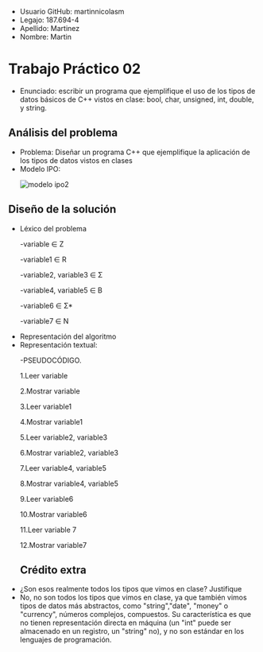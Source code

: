 <ul>
  <li>Usuario GitHub: martinnicolasm</li>
  <li>Legajo: 187.694-4</li>
  <li>Apellido: Martinez</li>
  <li>Nombre: Martin</li>
  </ul>
  
  <h1>Trabajo Práctico 02</h1>
<ul>
  <li>Enunciado:  escribir un programa que ejemplifique el uso de los tipos de datos básicos de C++ vistos en clase: bool,
char, unsigned, int, double, y string.</li>
  </ul>
  
  <h2>Análisis del problema</h2>
<ul>
   
  <li>Problema: Diseñar un programa C++ que ejemplifique la aplicación de los tipos de datos
vistos en clases</li>
  
  <li>Modelo IPO:</li>
  
  ![modelo ipo2](https://user-images.githubusercontent.com/37809641/38891229-0dddfb9c-425a-11e8-8fbc-c5938edbf28a.png)
  
</ul>

<h2>Diseño de la solución</h2>
<ul>
  <li>Léxico del problema</li>
  
  -variable ∈ Z
  
  -variable1 ∈ R
  
  -variable2, variable3 ∈ Σ 
  
  -variable4, variable5 ∈ B
  
  -variable6 ∈ Σ*
  
  -variable7 ∈ N
  
   <li>Representación del algoritmo</li>
  <li>Representación textual:</li>
  
  -PSEUDOCÓDIGO.
  
  1.Leer variable
  
  2.Mostrar variable
  
  3.Leer variable1
  
  4.Mostrar variable1
  
  5.Leer variable2, variable3
  
  6.Mostrar variable2, variable3
  
  7.Leer variable4, variable5
  
  8.Mostrar variable4, variable5
  
  9.Leer variable6
  
  10.Mostrar variable6
  
  11.Leer variable 7
  
  12.Mostrar variable7
  
  <h2>Crédito extra</h2>
  <li>¿Son esos realmente todos los tipos que vimos en clase? Justifique</li>
  <li>No, no son todos los tipos que vimos en clase, ya que también vimos tipos de datos más abstractos, como "string","date", "money" o "currency", números complejos, compuestos. Su característica es que no tienen representación directa en máquina (un "int" puede ser almacenado en un registro, un "string" no), y no son estándar en los lenguajes de programación.</li>
  
  </ul>
